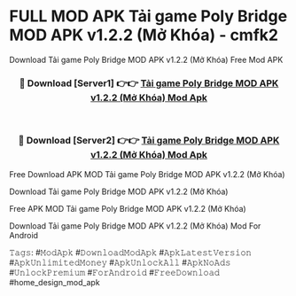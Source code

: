 # FULL MOD APK Tải game Poly Bridge MOD APK v1.2.2 (Mở Khóa) - cmfk2
Download Tải game Poly Bridge MOD APK v1.2.2 (Mở Khóa) Free Mod APK

<div align="center">
<h3>🔴 Download [Server1] 👉👉 <a href="https://apk-comot.site?title=Tải_game_Poly_Bridge_MOD_APK_v1.2.2_(Mở_Khóa)">Tải game Poly Bridge MOD APK v1.2.2 (Mở Khóa) Mod Apk</a></h3><br>

<h3>🔴 Download [Server2] 👉👉 <a href="https://apk-comot.site?title=Tải_game_Poly_Bridge_MOD_APK_v1.2.2_(Mở_Khóa)">Tải game Poly Bridge MOD APK v1.2.2 (Mở Khóa) Mod Apk</a></h3>
</div>


Free Download APK MOD Tải game Poly Bridge MOD APK v1.2.2 (Mở Khóa)

Download Tải game Poly Bridge MOD APK v1.2.2 (Mở Khóa) 

Free APK MOD Tải game Poly Bridge MOD APK v1.2.2 (Mở Khóa) 

Download Tải game Poly Bridge MOD APK v1.2.2 (Mở Khóa) Mod For Android

𝚃𝚊𝚐𝚜: #𝙼𝚘𝚍𝙰𝚙𝚔 #𝙳𝚘𝚠𝚗𝚕𝚘𝚊𝚍𝙼𝚘𝚍𝙰𝚙𝚔 #𝙰𝚙𝚔𝙻𝚊𝚝𝚎𝚜𝚝𝚅𝚎𝚛𝚜𝚒𝚘𝚗 #𝙰𝚙𝚔𝚄𝚗𝚕𝚒𝚖𝚒𝚝𝚎𝚍𝙼𝚘𝚗𝚎𝚢 #𝙰𝚙𝚔𝚄𝚗𝚕𝚘𝚌𝚔𝙰𝚕𝚕 #𝙰𝚙𝚔𝙽𝚘𝙰𝚍𝚜 #𝚄𝚗𝚕𝚘𝚌𝚔𝙿𝚛𝚎𝚖𝚒𝚞𝚖 #𝙵𝚘𝚛𝙰𝚗𝚍𝚛𝚘𝚒𝚍 #𝙵𝚛𝚎𝚎𝙳𝚘𝚠𝚗𝚕𝚘𝚊𝚍 #home_design_mod_apk